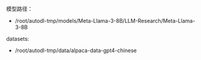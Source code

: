 模型路径：
 - /root/autodl-tmp/models/Meta-Llama-3-8B/LLM-Research/Meta-Llama-3-8B

datasets:
 - /root/autodl-tmp/data/alpaca-data-gpt4-chinese